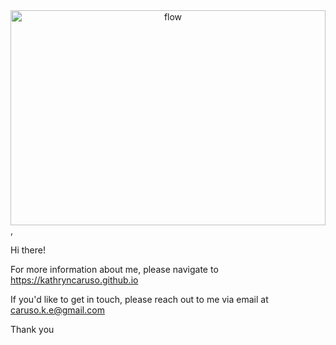 <div align="center">
  <img width="100%" height = "344px" src= "[https://github.com/kathryncaruso/kathryncaruso.github.io/assets/img/appalachian-roan-mountain.jpeg.PNG](https://github.com/kathryncaruso/kathryncaruso.github.io/blob/fc0d2901894c1bb4824965838bcaa057891393c3/assets/img/appalachian-roan-mountain.jpeg)" alt="flow" />
</div>, 

Hi there! 

For more information about me, please navigate to https://kathryncaruso.github.io

If you'd like to get in touch, please reach out to me via email at caruso.k.e@gmail.com

Thank you
